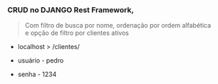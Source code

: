 
### CRUD no DJANGO Rest Framework, </br>

> Com filtro de busca por nome, ordenação por ordem alfabética</br>
e opção de filtro por clientes ativos

- localhost >   /clientes/

- usuário - pedro
- senha - 1234

